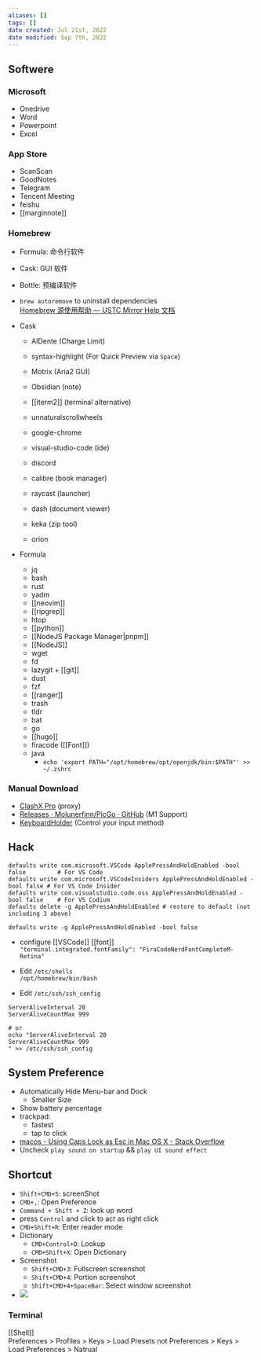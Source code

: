 ```yaml
---
aliases: []
tags: [] 
date created: Jul 21st, 2022
date modified: Sep 7th, 2022
---
```

## Softwere
### Microsoft
- Onedrive
- Word
- Powerpoint
- Excel

### App Store
- ScanScan
- GoodNotes
- Telegram
- Tencent Meeting
- feishu
- [[marginnote]]


### Homebrew
- Formula: 命令行软件
- Cask: GUI 软件
- Bottle: 预编译软件

- `brew autoremove` to uninstall dependencies  
[Homebrew 源使用帮助 — USTC Mirror Help 文档](https://mirrors.ustc.edu.cn/help/brew.git.html)
- Cask
	- AlDente (Charge Limit)
	- syntax-highlight (For Quick Preview via `Space`)
	- Motrix (Aria2 GUI)
	- Obsidian (note)
	- [[iterm2]] (terminal alternative)
	- unnaturalscrollwheels
	- google-chrome
	- visual-studio-code (ide)
	- discord
	- calibre (book manager)
	- raycast (launcher)
	- dash (document viewer)
	- keka (zip tool)
	
	- orion

- Formula
	- jq
	- bash
	- rust
	- yadm
	- [[neovim]]
	- [[ripgrep]]
	- htop
	- [[python]]
	- [[NodeJS Package Manager|pnpm]] 
	- [[NodeJS]]
	- wget
	- fd
	- lazygit + [[git]]
	- dust
	- fzf
	- [[ranger]]
	- trash
	- tldr
	- bat
	- go
	- [[hugo]]
	- firacode ([[Font]])
	- java
		- `echo 'export PATH="/opt/homebrew/opt/openjdk/bin:$PATH"' >> ~/.zshrc`

### Manual Download
- [ClashX Pro](https://install.appcenter.ms/users/clashx/apps/clashx-pro/distribution_groups/public) (proxy)
- [Releases · Molunerfinn/PicGo · GitHub](https://github.com/Molunerfinn/PicGo/releases) (M1 Support)
- [KeyboardHolder](https://keyboardholder.leavesc.com/en-us/) (Control your input method)

## Hack

```
defaults write com.microsoft.VSCode ApplePressAndHoldEnabled -bool false         # For VS Code
defaults write com.microsoft.VSCodeInsiders ApplePressAndHoldEnabled -bool false # For VS Code Insider
defaults write com.visualstudio.code.oss ApplePressAndHoldEnabled -bool false    # For VS Codium
defaults delete -g ApplePressAndHoldEnabled # restore to default (not including 3 above)

defaults write -g ApplePressAndHoldEnabled -bool false
```

- configure [[VSCode]] [[font]]  
`"terminal.integrated.fontFamily": "FiraCodeNerdFontCompleteM-Retina"`

- Edit `/etc/shells`  
`/opt/homebrew/bin/bash`

- Edit `/etc/ssh/ssh_config`

```
ServerAliveInterval 20
ServerAliveCountMax 999

# or
echo "ServerAliveInterval 20
ServerAliveCountMax 999
" >> /etc/ssh/ssh_config
```

## System Preference
- Automatically Hide Menu-bar and Dock
	- Smaller Size
- Show battery percentage
- trackpad:
	- fastest
	- tap to click
- [macos - Using Caps Lock as Esc in Mac OS X - Stack Overflow](https://stackoverflow.com/questions/127591/using-caps-lock-as-esc-in-mac-os-x)
- Uncheck `play sound on startup` && `play UI sound effect`


## Shortcut
- `Shift+CMD+5`: screenShot
- `CMD+,`: Open Preference
- `Command + Shift + Z`: look up word
- press `Control` and click to act as right click
- `CMD+Shift+R`: Enter reader mode
- Dictionary
	- `CMD+Control+D`: Lookup
	- `CMD+Shift+X`: Open Dictionary
- Screenshot
	- `Shift+CMD+3`: Fullscreen screenshot 
	- `Shift+CMD+4`: Portion screenshot
	- `Shift+CMD+4+SpaceBar`: Select window screenshot
- ![](https://img.ynchen.me/2022/07/1ee4ed251c07ded5b5da043191d02497.png)


### Terminal
[[Shell]]  
Preferences > Profiles > Keys > Load Presets not Preferences > Keys > Load Preferences > Natrual
